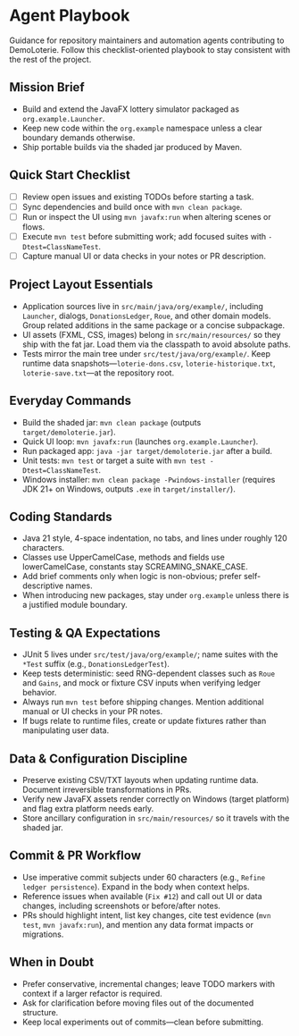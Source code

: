 # Agent Playbook

Guidance for repository maintainers and automation agents contributing to DemoLoterie. Follow this checklist-oriented playbook to stay consistent with the rest of the project.

## Mission Brief
- Build and extend the JavaFX lottery simulator packaged as `org.example.Launcher`.
- Keep new code within the `org.example` namespace unless a clear boundary demands otherwise.
- Ship portable builds via the shaded jar produced by Maven.

## Quick Start Checklist
- [ ] Review open issues and existing TODOs before starting a task.
- [ ] Sync dependencies and build once with `mvn clean package`.
- [ ] Run or inspect the UI using `mvn javafx:run` when altering scenes or flows.
- [ ] Execute `mvn test` before submitting work; add focused suites with `-Dtest=ClassNameTest`.
- [ ] Capture manual UI or data checks in your notes or PR description.

## Project Layout Essentials
- Application sources live in `src/main/java/org/example/`, including `Launcher`, dialogs, `DonationsLedger`, `Roue`, and other domain models. Group related additions in the same package or a concise subpackage.
- UI assets (FXML, CSS, images) belong in `src/main/resources/` so they ship with the fat jar. Load them via the classpath to avoid absolute paths.
- Tests mirror the main tree under `src/test/java/org/example/`. Keep runtime data snapshots—`loterie-dons.csv`, `loterie-historique.txt`, `loterie-save.txt`—at the repository root.

## Everyday Commands
- Build the shaded jar: `mvn clean package` (outputs `target/demoloterie.jar`).
- Quick UI loop: `mvn javafx:run` (launches `org.example.Launcher`).
- Run packaged app: `java -jar target/demoloterie.jar` after a build.
- Unit tests: `mvn test` or target a suite with `mvn test -Dtest=ClassNameTest`.
- Windows installer: `mvn clean package -Pwindows-installer` (requires JDK 21+ on Windows, outputs `.exe` in `target/installer/`).

## Coding Standards
- Java 21 style, 4-space indentation, no tabs, and lines under roughly 120 characters.
- Classes use UpperCamelCase, methods and fields use lowerCamelCase, constants stay SCREAMING_SNAKE_CASE.
- Add brief comments only when logic is non-obvious; prefer self-descriptive names.
- When introducing new packages, stay under `org.example` unless there is a justified module boundary.

## Testing & QA Expectations
- JUnit 5 lives under `src/test/java/org/example/`; name suites with the `*Test` suffix (e.g., `DonationsLedgerTest`).
- Keep tests deterministic: seed RNG-dependent classes such as `Roue` and `Gains`, and mock or fixture CSV inputs when verifying ledger behavior.
- Always run `mvn test` before shipping changes. Mention additional manual or UI checks in your PR notes.
- If bugs relate to runtime files, create or update fixtures rather than manipulating user data.

## Data & Configuration Discipline
- Preserve existing CSV/TXT layouts when updating runtime data. Document irreversible transformations in PRs.
- Verify new JavaFX assets render correctly on Windows (target platform) and flag extra platform needs early.
- Store ancillary configuration in `src/main/resources/` so it travels with the shaded jar.

## Commit & PR Workflow
- Use imperative commit subjects under 60 characters (e.g., `Refine ledger persistence`). Expand in the body when context helps.
- Reference issues when available (`Fix #12`) and call out UI or data changes, including screenshots or before/after notes.
- PRs should highlight intent, list key changes, cite test evidence (`mvn test`, `mvn javafx:run`), and mention any data format impacts or migrations.

## When in Doubt
- Prefer conservative, incremental changes; leave TODO markers with context if a larger refactor is required.
- Ask for clarification before moving files out of the documented structure.
- Keep local experiments out of commits—clean before submitting.
